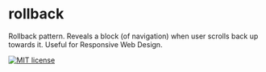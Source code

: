 # rollback
Rollback pattern. Reveals a block (of navigation) when user scrolls back up towards it.  Useful for Responsive Web Design.

[![MIT license](http://img.shields.io/badge/license-MIT-brightgreen.svg)](http://opensource.org/licenses/MIT)
